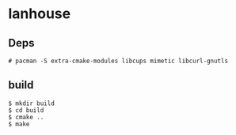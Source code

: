 # lanhouse

## Deps
```
# pacman -S extra-cmake-modules libcups mimetic libcurl-gnutls
```

## build

```
$ mkdir build
$ cd build
$ cmake ..
$ make
```
